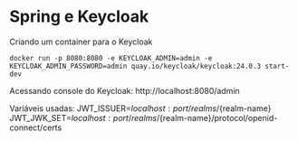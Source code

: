 # Spring e Keycloak

Criando um container para o Keycloak

```
docker run -p 8080:8080 -e KEYCLOAK_ADMIN=admin -e KEYCLOAK_ADMIN_PASSWORD=admin quay.io/keycloak/keycloak:24.0.3 start-dev
```
Acessando console do Keycloak: http://localhost:8080/admin

Variáveis usadas:
JWT_ISSUER=${localhost:port}/realms/${realm-name}
JWT_JWK_SET=${localhost:port}/realms/${realm-name}/protocol/openid-connect/certs
